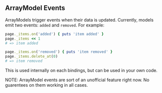 ## ArrayModel Events

ArrayModels trigger events when their data is updated.  Currently, models emit two events: ```added``` and ```removed```.  For example:

```ruby
page._items.on('added') { puts 'item added' }
page._items << 1
# => item added

page._items.on('removed') { puts 'item removed' }
page._items.delete_at(0)
# => item removed
```

This is used internally on each bindings, but can be used in your own code.

NOTE: ArrayModel events are sort of an unofficial feature right now.  No guarentees on them working in all cases.
